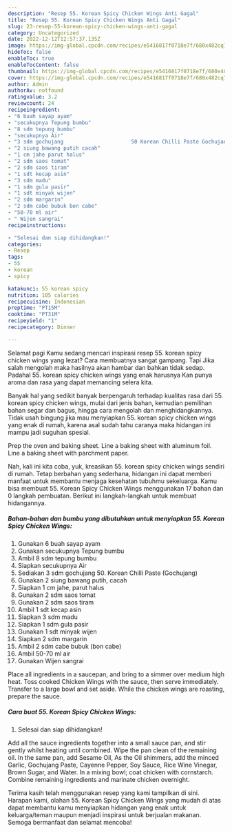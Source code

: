 ```yaml
---
description: "Resep 55. Korean Spicy Chicken Wings Anti Gagal"
title: "Resep 55. Korean Spicy Chicken Wings Anti Gagal"
slug: 23-resep-55-korean-spicy-chicken-wings-anti-gagal
category: Uncategorized
date: 2022-12-12T12:57:37.135Z
image: https://img-global.cpcdn.com/recipes/e5416817f0718e7f/680x482cq70/55-korean-spicy-chicken-wings-foto-resep-utama.jpg
hideToc: false
enableToc: true
enableTocContent: false
thumbnail: https://img-global.cpcdn.com/recipes/e5416817f0718e7f/680x482cq70/55-korean-spicy-chicken-wings-foto-resep-utama.jpg
cover: https://img-global.cpcdn.com/recipes/e5416817f0718e7f/680x482cq70/55-korean-spicy-chicken-wings-foto-resep-utama.jpg
author: Admin
authorAv: notfound
ratingvalue: 3.2
reviewcount: 24
recipeingredient:
- "6 buah sayap ayam"
- "secukupnya Tepung bumbu"
- "8 sdm tepung bumbu"
- "secukupnya Air"
- "3 sdm gochujang                      50 Korean Chilli Paste Gochujang"
- "2 siung bawang putih cacah"
- "1 cm jahe parut halus"
- "2 sdm saos tomat"
- "2 sdm saos tiram"
- "1 sdt kecap asin"
- "3 sdm madu"
- "1 sdm gula pasir"
- "1 sdt minyak wijen"
- "2 sdm margarin"
- "2 sdm cabe bubuk bon cabe"
- "50-70 ml air"
- " Wijen sangrai"
recipeinstructions:

- "Selesai dan siap dihidangkan!"
categories:
- Resep
tags:
- 55
- korean
- spicy

katakunci: 55 korean spicy 
nutrition: 105 calories
recipecuisine: Indonesian
preptime: "PT15M"
cooktime: "PT31M"
recipeyield: "1"
recipecategory: Dinner

---
```



Selamat pagi Kamu sedang mencari inspirasi resep 55. korean spicy chicken wings yang lezat? Cara membuatnya sangat gampang. Tapi Jika salah mengolah maka hasilnya akan hambar dan bahkan tidak sedap. Padahal 55. korean spicy chicken wings yang enak harusnya Kan punya aroma dan rasa yang dapat memancing selera kita.


Banyak hal yang sedikit banyak berpengaruh terhadap kualitas rasa dari 55. korean spicy chicken wings, mulai dari jenis bahan, kemudian pemilihan bahan segar dan bagus, hingga cara mengolah dan menghidangkannya. Tidak usah bingung jika mau menyiapkan 55. korean spicy chicken wings yang enak di rumah, karena asal sudah tahu caranya maka hidangan ini mampu jadi suguhan spesial.

Prep the oven and baking sheet. Line a baking sheet with aluminum foil. Line a baking sheet with parchment paper.


Nah, kali ini kita coba, yuk, kreasikan 55. korean spicy chicken wings sendiri di rumah. Tetap berbahan yang sederhana, hidangan ini dapat memberi manfaat untuk membantu menjaga kesehatan tubuhmu sekeluarga. Kamu bisa membuat 55. Korean Spicy Chicken Wings menggunakan 17 bahan dan 0 langkah pembuatan. Berikut ini langkah-langkah untuk membuat hidangannya.

<!--inarticleads1-->

##### Bahan-bahan dan bumbu yang dibutuhkan untuk menyiapkan 55. Korean Spicy Chicken Wings:

1. Gunakan 6 buah sayap ayam
1. Gunakan secukupnya Tepung bumbu
1. Ambil 8 sdm tepung bumbu
1. Siapkan secukupnya Air
1. Sediakan 3 sdm gochujang                      50. Korean Chilli Paste (Gochujang)
1. Gunakan 2 siung bawang putih, cacah
1. Siapkan 1 cm jahe, parut halus
1. Gunakan 2 sdm saos tomat
1. Gunakan 2 sdm saos tiram
1. Ambil 1 sdt kecap asin
1. Siapkan 3 sdm madu
1. Siapkan 1 sdm gula pasir
1. Gunakan 1 sdt minyak wijen
1. Siapkan 2 sdm margarin
1. Ambil 2 sdm cabe bubuk (bon cabe)
1. Ambil 50-70 ml air
1. Gunakan  Wijen sangrai


Place all ingredients in a saucepan, and bring to a simmer over medium high heat. Toss cooked Chicken Wings with the sauce, then serve immediately. Transfer to a large bowl and set aside. While the chicken wings are roasting, prepare the sauce. 

<!--inarticleads2-->

##### Cara buat 55. Korean Spicy Chicken Wings:


1. Selesai dan siap dihidangkan!

Add all the sauce ingredients together into a small sauce pan, and stir gently whilst heating until combined. Wipe the pan clean of the remaining oil. In the same pan, add Sesame Oil, As the Oil shimmers, add the minced Garlic, Gochujang Paste, Cayenne Pepper, Soy Sauce, Rice Wine Vinegar, Brown Sugar, and Water. In a mixing bowl; coat chicken with cornstarch. Combine remaining ingredients and marinate chicken overnight. 

Terima kasih telah menggunakan resep yang kami tampilkan di sini. Harapan kami, olahan 55. Korean Spicy Chicken Wings yang mudah di atas dapat membantu kamu menyiapkan hidangan yang enak untuk keluarga/teman maupun menjadi inspirasi untuk berjualan makanan. Semoga bermanfaat dan selamat mencoba!
